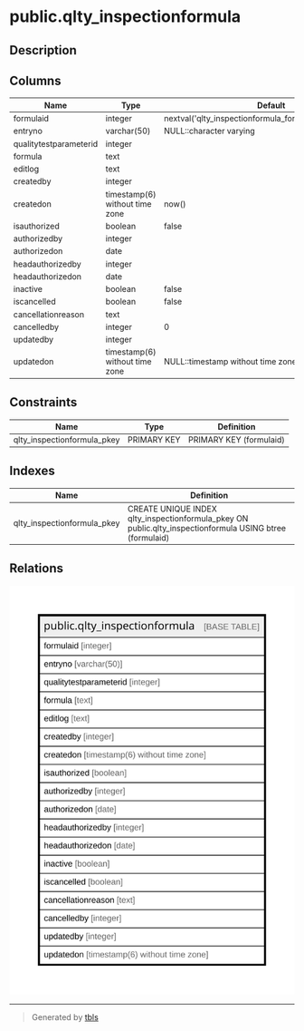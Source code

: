 # public.qlty_inspectionformula

## Description

## Columns

| Name | Type | Default | Nullable | Children | Parents | Comment |
| ---- | ---- | ------- | -------- | -------- | ------- | ------- |
| formulaid | integer | nextval('qlty_inspectionformula_formulaid_seq'::regclass) | false |  |  |  |
| entryno | varchar(50) | NULL::character varying | true |  |  |  |
| qualitytestparameterid | integer |  | true |  |  |  |
| formula | text |  | true |  |  |  |
| editlog | text |  | true |  |  |  |
| createdby | integer |  | true |  |  |  |
| createdon | timestamp(6) without time zone | now() | true |  |  |  |
| isauthorized | boolean | false | true |  |  |  |
| authorizedby | integer |  | true |  |  |  |
| authorizedon | date |  | true |  |  |  |
| headauthorizedby | integer |  | true |  |  |  |
| headauthorizedon | date |  | true |  |  |  |
| inactive | boolean | false | true |  |  |  |
| iscancelled | boolean | false | true |  |  |  |
| cancellationreason | text |  | true |  |  |  |
| cancelledby | integer | 0 | true |  |  |  |
| updatedby | integer |  | true |  |  |  |
| updatedon | timestamp(6) without time zone | NULL::timestamp without time zone | true |  |  |  |

## Constraints

| Name | Type | Definition |
| ---- | ---- | ---------- |
| qlty_inspectionformula_pkey | PRIMARY KEY | PRIMARY KEY (formulaid) |

## Indexes

| Name | Definition |
| ---- | ---------- |
| qlty_inspectionformula_pkey | CREATE UNIQUE INDEX qlty_inspectionformula_pkey ON public.qlty_inspectionformula USING btree (formulaid) |

## Relations

![er](public.qlty_inspectionformula.svg)

---

> Generated by [tbls](https://github.com/k1LoW/tbls)
